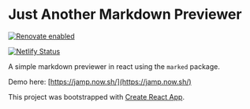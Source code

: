 # Just Another Markdown Previewer

[![Renovate enabled](https://img.shields.io/badge/renovate-enabled-brightgreen.svg)](https://renovatebot.com/)

[![Netlify Status](https://api.netlify.com/api/v1/badges/bb4e2b33-5080-4efd-b4ec-6b187a5f236a/deploy-status)](https://app.netlify.com/sites/affectionate-aryabhata-7692d8/deploys)

A simple markdown previewer in react using the `marked` package.

Demo here: [https://jamp.now.sh/](https://jamp.now.sh/)

This project was bootstrapped with
[Create React App](https://github.com/facebookincubator/create-react-app).

